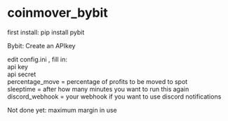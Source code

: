 # coinmover_bybit

first install: pip install pybit  

Bybit: Create an APIkey 

edit config.ini , fill in:  
api key  
api secret  
percentage_move = percentage of profits to be moved to spot  
sleeptime = after how many minutes you want to run this again  
discord_webhook = your webhook if you want to use discord notifications 

Not done yet: 
maximum margin in use
